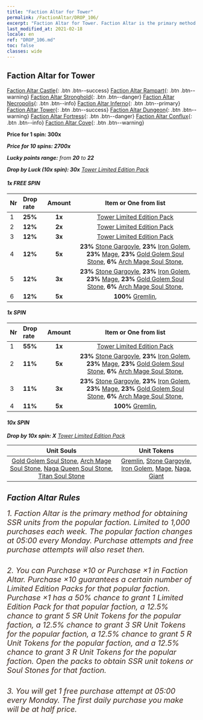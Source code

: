 ```yaml
---
title: "Faction Altar for Tower"
permalink: /FactionAltar/DROP_106/
excerpt: "Faction Altar for Tower. Faction Altar is the primary method for obtaining SSR units from the popular faction. Limited to 1,000 purchases each week. The popular faction changes at 05:00 every Monday. Purchase attempts and free purchase attempts will also reset then."
last_modified_at: 2021-02-18
locale: en
ref: "DROP_106.md"
toc: false
classes: wide
---
```


##  Faction Altar for **Tower**

  [Faction Altar Castle](/FactionAltar/DROP_101/){: .btn .btn--success} [Faction Altar Rampart](/FactionAltar/DROP_102/){: .btn .btn--warning} [Faction Altar Stronghold](/FactionAltar/DROP_103/){: .btn .btn--danger} [Faction Altar Necropolis](/FactionAltar/DROP_104/){: .btn .btn--info} [Faction Altar Inferno](/FactionAltar/DROP_105/){: .btn .btn--primary} [Faction Altar Tower](/FactionAltar/DROP_106/){: .btn .btn--success} [Faction Altar Dungeon](/FactionAltar/DROP_107/){: .btn .btn--warning} [Faction Altar Fortress](/FactionAltar/DROP_108/){: .btn .btn--danger} [Faction Altar Conflux](/FactionAltar/DROP_109/){: .btn .btn--info} [Faction Altar Cove](/FactionAltar/DROP_112/){: .btn .btn--warning} 

  **Price for 1 spin: 300x** <i class="fas fa-gem"/>

  **Price for 10 spins: 2700x** <i class="fas fa-gem"/>

  **Lucky points range:** from **20** to **22**

  **Drop by Luck (10x spin): 30x** [ Tower Limited Edition Pack](/Items/con_1362/)

####  1x FREE SPIN 

  |    Nr    |  Drop rate  |  Amount   |   Item or One from list  |
  |:---------|:------------|:---------:|:------------------------:|
  | 1 | **25%** | **1x** | [ Tower Limited Edition Pack](/Items/con_1362/) |
  | 2 | **12%** | **2x** | [ Tower Limited Edition Pack](/Items/con_1362/) |
  | 3 | **12%** | **3x** | [ Tower Limited Edition Pack](/Items/con_1362/) |
  | 4 | **12%** | **5x** |  **23%** [ Stone Gargoyle](/Items/unt_139/),  **23%** [ Iron Golem](/Items/unt_118/),  **23%** [ Mage](/Items/unt_21/),  **23%** [ Gold Golem Soul Stone](/Items/unt_56/),  **6%** [ Arch Mage Soul Stone](/Items/unt_73/),  |
  | 5 | **12%** | **3x** |  **23%** [ Stone Gargoyle](/Items/unt_139/),  **23%** [ Iron Golem](/Items/unt_118/),  **23%** [ Mage](/Items/unt_21/),  **23%** [ Gold Golem Soul Stone](/Items/unt_56/),  **6%** [ Arch Mage Soul Stone](/Items/unt_73/),  |
  | 6 | **12%** | **5x** |  **100%** [ Gremlin](/Items/unt_81/),  |


####  1x SPIN 

  |    Nr    |  Drop rate  |  Amount   |   Item or One from list  |
  |:---------|:------------|:---------:|:------------------------:|
  | 1 | **55%** | **1x** | [ Tower Limited Edition Pack](/Items/con_1362/) |
  | 2 | **11%** | **5x** |  **23%** [ Stone Gargoyle](/Items/unt_139/),  **23%** [ Iron Golem](/Items/unt_118/),  **23%** [ Mage](/Items/unt_21/),  **23%** [ Gold Golem Soul Stone](/Items/unt_56/),  **6%** [ Arch Mage Soul Stone](/Items/unt_73/),  |
  | 3 | **11%** | **3x** |  **23%** [ Stone Gargoyle](/Items/unt_139/),  **23%** [ Iron Golem](/Items/unt_118/),  **23%** [ Mage](/Items/unt_21/),  **23%** [ Gold Golem Soul Stone](/Items/unt_56/),  **6%** [ Arch Mage Soul Stone](/Items/unt_73/),  |
  | 4 | **11%** | **5x** |  **100%** [ Gremlin](/Items/unt_81/),  |


####  10x SPIN 

  **Drop by 10x spin: X** [ Tower Limited Edition Pack](/Items/con_1362/)

  |    Unit Souls    |  Unit Tokens  |
  |:----------------:|:-------------:|
  | [ Gold Golem Soul Stone](/Items/unt_56/), [ Arch Mage Soul Stone](/Items/unt_73/), [ Naga Queen Soul Stone](/Items/unt_110/), [ Titan Soul Stone](/Items/unt_130/) | [ Gremlin](/Items/unt_81/), [ Stone Gargoyle](/Items/unt_139/), [ Iron Golem](/Items/unt_118/), [ Mage](/Items/unt_21/), [ Naga](/Items/unt_53/), [ Giant ](/Items/unt_36/) |



## Faction Altar Rules

  <span style="color: #3c2a1e;font-size:20px">1. Faction Altar is the primary method for obtaining SSR units from the popular faction. Limited to 1,000 purchases each week. The popular faction changes at 05:00 every Monday. Purchase attempts and free purchase attempts will also reset then.</span><br/>

<br/>  <span style="color: #3c2a1e;font-size:20px">2. You can Purchase ×10 or Purchase ×1 in Faction Altar. Purchase ×10 guarantees a certain number of Limited Edition Packs for that popular faction. Purchase ×1 has a 50% chance to grant 1 Limited Edition Pack for that popular faction, a 12.5% chance to grant 5 SR Unit Tokens for the popular faction, a 12.5% chance to grant 3 SR Unit Tokens for the popular faction, a 12.5% chance to grant 5 R Unit Tokens for the popular faction, and a 12.5% chance to grant 3 R Unit Tokens for the popular faction. Open the packs to obtain SSR unit tokens or Soul Stones for that faction.</span>

<br/>  <span style="color: #3c2a1e;font-size:20px">3. You will get 1 free purchase attempt at 05:00 every Monday. The first daily purchase you make will be at half price.</span><br/>

<br/>
